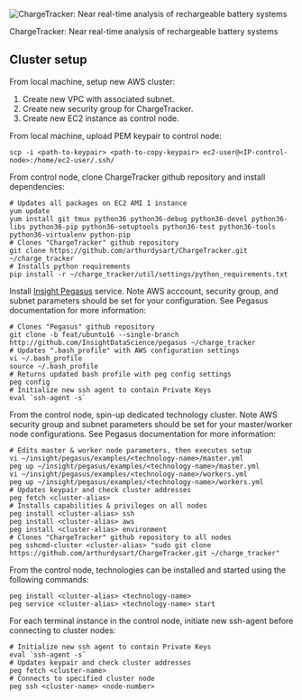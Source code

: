 ![ChargeTracker: Near real-time analysis of rechargeable battery systems](https://s3.amazonaws.com/arthur-dysart-github-media/chargetracker/full_logo.png)

ChargeTracker: Near real-time analysis of rechargeable battery systems

## Cluster setup

From local machine, setup new AWS cluster:
1. Create new VPC with associated subnet.
2. Create new security group for ChargeTracker.
3. Create new EC2 instance as control node.

From local machine, upload PEM keypair to control node:
```
scp -i <path-to-keypair> <path-to-copy-keypair> ec2-user@<IP-control-node>:/home/ec2-user/.ssh/
```

From control node, clone ChargeTracker github repository and install dependencies:
```
# Updates all packages on EC2 AMI 1 instance
yum update
yum install git tmux python36 python36-debug python36-devel python36-libs python36-pip python36-setuptools python36-test python36-tools python36-virtualenv python-pip
# Clones "ChargeTracker" github repository
git clone https://github.com/arthurdysart/ChargeTracker.git ~/charge_tracker
# Installs python requirements
pip install -r ~/charge_tracker/util/settings/python_requirements.txt
```

Install [Insight Pegasus](https://github.com/InsightDataScience/pegasus) service. Note AWS acccount, security group, and subnet parameters should be set for your configuration. See Pegasus documentation for more information:
```
# Clones "Pegasus" github repository
git clone -b feat/ubuntu16 --single-branch http://github.com/InsightDataScience/pegasus ~/charge_tracker
# Updates ".bash_profile" with AWS configuration settings
vi ~/.bash_profile
source ~/.bash_profile
# Returns updated bash profile with peg config settings
peg config
# Initialize new ssh agent to contain Private Keys
eval `ssh-agent -s`
```

From the control node, spin-up dedicated technology cluster. Note AWS security group and subnet parameters should be set for your master/worker node configurations. See Pegasus documentation for more information:
```
# Edits master & worker node parameters, then executes setup
vi ~/insight/pegasus/examples/<technology-name>/master.yml
peg up ~/insight/pegasus/examples/<technology-name>/master.yml
vi ~/insight/pegasus/examples/<technology-name>/workers.yml
peg up ~/insight/pegasus/examples/<technology-name>/workers.yml
# Updates keypair and check cluster addresses
peg fetch <cluster-alias>
# Installs capabilities & privileges on all nodes
peg install <cluster-alias> ssh
peg install <cluster-alias> aws
peg install <cluster-alias> environment
# Clones "ChargeTracker" github repository to all nodes
peg sshcmd-cluster <cluster-alias> "sudo git clone https://github.com/arthurdysart/ChargeTracker.git ~/charge_tracker"
```

From the control node, technologies can be installed and started using the following commands:
```
peg install <cluster-alias> <technology-name>
peg service <cluster-alias> <technology-name> start
```

For each terminal instance in the control node, initiate new ssh-agent before connecting to cluster nodes:
```
# Initialize new ssh agent to contain Private Keys
eval `ssh-agent -s`
# Updates keypair and check cluster addresses
peg fetch <cluster-name>
# Connects to specified cluster node
peg ssh <cluster-name> <node-number>
```